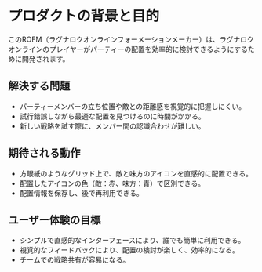 # プロダクトの背景と目的

このROFM（ラグナロクオンラインフォーメーションメーカー）は、ラグナロクオンラインのプレイヤーがパーティーの配置を効率的に検討できるようにするために開発されます。

## 解決する問題

- パーティーメンバーの立ち位置や敵との距離感を視覚的に把握しにくい。
- 試行錯誤しながら最適な配置を見つけるのに時間がかかる。
- 新しい戦略を試す際に、メンバー間の認識合わせが難しい。

## 期待される動作

- 方眼紙のようなグリッド上で、敵と味方のアイコンを直感的に配置できる。
- 配置したアイコンの色（敵：赤、味方：青）で区別できる。
- 配置情報を保存し、後で再利用できる。

## ユーザー体験の目標

- シンプルで直感的なインターフェースにより、誰でも簡単に利用できる。
- 視覚的なフィードバックにより、配置の検討が楽しく、効率的になる。
- チームでの戦略共有が容易になる。
